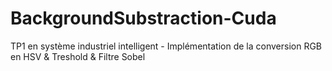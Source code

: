 # BackgroundSubstraction-Cuda
TP1 en système industriel intelligent - Implémentation de la conversion RGB en HSV &amp; Treshold &amp; Filtre Sobel
